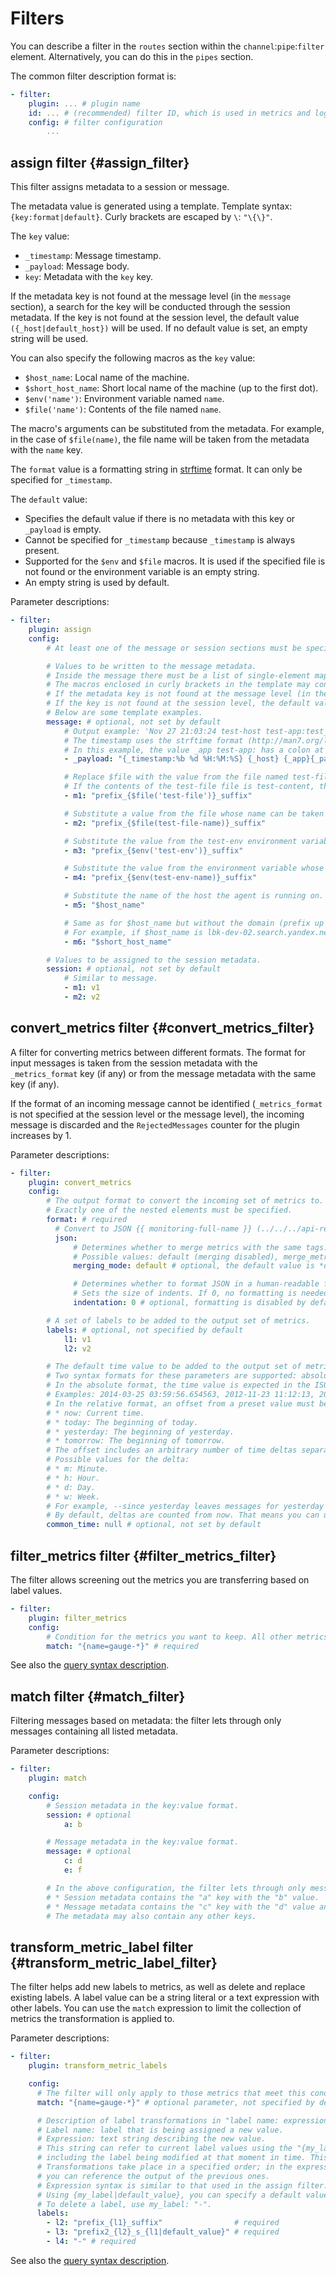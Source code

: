 # Filters

You can describe a filter in the `routes` section within the `channel`:`pipe`:`filter` element. Alternatively, you can do this in the `pipes` section.

The common filter description format is:

```yaml
- filter:
    plugin: ... # plugin name
    id: ... # (recommended) filter ID, which is used in metrics and logs
    config: # filter configuration
        ...
```

## assign filter {#assign_filter}

This filter assigns metadata to a session or message.

The metadata value is generated using a template. Template syntax: `{key:format|default}`. Curly brackets are escaped by `\`: `"\{\}"`.

The `key` value:

- `_timestamp`: Message timestamp.
- `_payload`: Message body.
- `key`: Metadata with the `key` key.

If the metadata key is not found at the message level (in the `message` section), a search for the key will be conducted through the session metadata. If the key is not found at the session level, the default value `({_host|default_host})` will be used. If no default value is set, an empty string will be used.

You can also specify the following macros as the `key` value:
- `$host_name`: Local name of the machine.
- `$short_host_name`: Short local name of the machine (up to the first dot).
- `$env('name')`: Environment variable named `name`.
- `$file('name')`: Contents of the file named `name`.

The macro's arguments can be substituted from the metadata.
For example, in the case of `$file(name)`, the file name will be taken from the metadata with the `name` key.

The `format` value is a formatting string in [strftime](http://man7.org/linux/man-pages/man3/strftime.3.html) format. It can only be specified for `_timestamp`.

The `default` value:

- Specifies the default value if there is no metadata with this key or `_payload` is empty.
- Cannot be specified for `_timestamp` because `_timestamp` is always present.
- Supported for the `$env` and `$file` macros. It is used if the specified file is not found or the environment variable is an empty string.
- An empty string is used by default.

Parameter descriptions:

```yaml
- filter:
    plugin: assign
    config:
        # At least one of the message or session sections must be specified.

        # Values to be written to the message metadata.
        # Inside the message there must be a list of single-element map functions with metadata name for the key and formatting template for the value.
        # The macros enclosed in curly brackets in the template may contain the metadata keys ({_host}) as well as built-in functions ({$file('test-file')}).
        # If the metadata key is not found at the message level (in the message section), a search for the key will be conducted through the session metadata.
        # If the key is not found at the session level, the default value, `({_host|default_host})`, will be used. If no default value is set, an empty string will be used.
        # Below are some template examples.
        message: # optional, not set by default
            # Output example: 'Nov 27 21:03:24 test-host test-app:test_payload'.
            # The timestamp uses the strftime format (http://man7.org/linux/man-pages/man3/strftime.3.html).
            # In this example, the value _app test-app: has a colon at the end, which is a typical result of parsing a syslog message.
            - _payload: "{_timestamp:%b %d %H:%M:%S} {_host} {_app}{_payload}"

            # Replace $file with the value from the file named test-file.
            # If the contents of the test-file file is test-content, the output is prefix_test-content_suffix.
            - m1: "prefix_{$file('test-file')}_suffix"

            # Substitute a value from the file whose name can be taken from the metadata with the test-file-name key.
            - m2: "prefix_{$file(test-file-name)}_suffix"

            # Substitute the value from the test-env environment variable.
            - m3: "prefix_{$env('test-env')}_suffix"

            # Substitute the value from the environment variable whose name can be taken from the metadata with the test-env-name key.
            - m4: "prefix_{$env(test-env-name)}_suffix"

            # Substitute the name of the host the agent is running on.
            - m5: "$host_name"

            # Same as for $host_name but without the domain (prefix up to the first dot).
            # For example, if $host_name is lbk-dev-02.search.yandex.net, then $short_host_name becomes lbk-dev-02.
            - m6: "$short_host_name"

        # Values to be assigned to the session metadata.
        session: # optional, not set by default
            # Similar to message.
            - m1: v1
            - m2: v2
```

## convert_metrics filter {#convert_metrics_filter}

A filter for converting metrics between different formats. The format for input messages is taken from the session metadata with the `_metrics_format` key (if any) or from the message metadata with the same key (if any).

If the format of an incoming message cannot be identified (`_metrics_format` is not specified at the session level or the message level), the incoming message is discarded and the `RejectedMessages` counter for the plugin increases by 1.

Parameter descriptions:

```yaml
- filter:
    plugin: convert_metrics
    config:
        # The output format to convert the incoming set of metrics to.
        # Exactly one of the nested elements must be specified.
        format: # required
          # Convert to JSON {{ monitoring-full-name }} (../../../api-ref/MetricsData/write.md)
          json:
              # Determines whether to merge metrics with the same tags.
              # Possible values: default (merging disabled), merge_metrics (merging enabled).
              merging_mode: default # optional, the default value is *default* (merging disabled)

              # Determines whether to format JSON in a human-readable format (with line breaks and idents).
              # Sets the size of indents. If 0, no formatting is needed.
              indentation: 0 # optional, formatting is disabled by default

        # A set of labels to be added to the output set of metrics.
        labels: # optional, not specified by default
            l1: v1
            l2: v2

        # The default time value to be added to the output set of metrics.
        # Two syntax formats for these parameters are supported: absolute and relative.
        # In the absolute format, the time value is expected in the ISO 8601 format.
        # Examples: 2014-03-25 03:59:56.654563, 2012-11-23 11:12:13, 2012-11-23, 1990-03-15T15:10:12.
        # In the relative format, an offset from a preset value must be specified:
        # * now: Current time.
        # * today: The beginning of today.
        # * yesterday: The beginning of yesterday.
        # * tomorrow: The beginning of tomorrow.
        # The offset includes an arbitrary number of time deltas separated by the + or - operators.
        # Possible values for the delta:
        # * m: Minute.
        # * h: Hour.
        # * d: Day.
        # * w: Week.
        # For example, --since yesterday leaves messages for yesterday and today, while --since now-5m --until now-5m+10s leaves messages in the interval of 10 seconds that began five minutes ago.
        # By default, deltas are counted from now. That means you can use -2m instead of now-2m.
        common_time: null # optional, not set by default
```

## filter_metrics filter {#filter_metrics_filter}

The filter allows screening out the metrics you are transferring based on label values.

```yaml
- filter:
    plugin: filter_metrics
    config:
        # Condition for the metrics you want to keep. All other metrics will be filtered out.
        match: "{name=gauge-*}" # required
```

See also the [query syntax description](../../../concepts/querying.md#selectors).

## match filter {#match_filter}

Filtering messages based on metadata: the filter lets through only messages containing all listed metadata.

Parameter descriptions:

```yaml
- filter:
    plugin: match

    config:
        # Session metadata in the key:value format.
        session: # optional
            a: b

        # Message metadata in the key:value format.
        message: # optional
            c: d
            e: f

        # In the above configuration, the filter lets through only messages where:
        # * Session metadata contains the "a" key with the "b" value.
        # * Message metadata contains the "c" key with the "d" value and the "e" key with the "f" value (must contain both).
        # The metadata may also contain any other keys.
```

## transform_metric_label filter {#transform_metric_label_filter}

The filter helps add new labels to metrics, as well as delete and replace existing labels. A label value can be a string literal or a text expression with other labels. You can use the `match` expression to limit the collection of metrics the transformation is applied to.

Parameter descriptions:
```yaml
- filter:
    plugin: transform_metric_labels

    config:
      # The filter will only apply to those metrics that meet this condition.
      match: "{name=gauge-*}" # optional parameter, not specified by default, filter applies to all metrics

      # Description of label transformations in "label name: expression" format.
      # Label name: label that is being assigned a new value.
      # Expression: text string describing the new value.
      # This string can refer to current label values using the "{my_label}" syntax,
      # including the label being modified at that moment in time. This reference will use its previous value.
      # Transformations take place in a specified order; in the expressions that follow
      # you can reference the output of the previous ones.
      # Expression syntax is similar to that used in the assign filter.
      # Using {my_label|default_value}, you can specify a default value if my_label is not found.
      # To delete a label, use my_label: "-".
      labels:
        - l2: "prefix_{l1}_suffix"                # required
        - l3: "prefix2_{l2}_s_{l1|default_value}" # required
        - l4: "-" # required
```

See also the [query syntax description](../../../concepts/querying.md#selectors).
